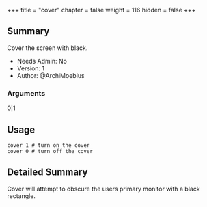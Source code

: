 +++
title = "cover"
chapter = false
weight = 116
hidden = false
+++

## Summary

Cover the screen with black.
  
- Needs Admin: No
- Version: 1
- Author: @ArchiMoebius  

### Arguments

0|1

## Usage

```
cover 1 # turn on the cover
cover 0 # turn off the cover
```

## Detailed Summary

Cover will attempt to obscure the users primary monitor with a black rectangle.